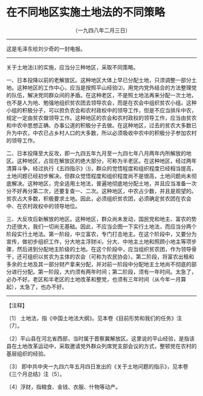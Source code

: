 # 在不同地区实施土地法的不同策略
<center class="auther">（一九四八年二月三日）</center>&#13;


---

这是毛泽东给刘少奇的一封电报。
---


关于土地法⑴的实施，应当分三种地区，采取不同策略。 
 
一、日本投降以前的老解放区。这种地区大体上早已分配土地，只须调整一部分土地。这种地区的工作中心，应当是按照平山经验⑵，用党内党外结合的方法整理党的队伍，解决党同群众间的矛盾。在这种老区，不是照土地法再来分配一次土地，也不是人为地、勉强地组织贫农团去领导农会，而是在农会中组织贫农小组。这种小组的积极分子，可以担负农会和农村政权中的领导工作，但是不应当排斥中农，规定一定由贫农做领导工作。这种地区的农会和农村政权的领导工作，应当由贫农和中农中思想正确、办事公道的积极分子去做。在这种地区，过去的贫农大多数已升为中农，中农已占乡村人口的大多数，所以必须吸收中农中的积极分子参加农村的领导工作。 
 
二、日本投降至大反攻，即一九四五年九月至一九四七年八月两年内所解放的地区。这种地区，占现在解放区的绝大部分，可称为半老区。在这种地区，经过两年清算斗争，经过执行《五四指示》⑶，群众的觉悟程度和组织程度已经相当提高，土地问题已经初步解决。但群众觉悟程度和组织程度尚不是很高，土地问题尚未彻底解决。这种地区，完全适用土地法，普遍地彻底地分配土地，并且应当准备一次分不好再分第二次，还要复查一、二次。这种地区，中农占少数，并且是观望的。贫农占大多数，积极要求土地。因此，必须组织贫农团，必须确定贫农团在农会中、在农村政权中的领导地位。 
 
三、大反攻后新解放的地区。这种地区，群众尚未发动，国民党和地主、富农的势力还很大，我们一切尚无基础。因此，不应当企图一下实行土地法，而应当分两个阶段实行土地法。第一阶段，中立富农，专门打击地主。在这个阶段中，又要分为宣传，做初步组织工作，分大地主浮财⑷，分大、中地主土地和照顾小地主等项步骤，然后进到分配地主阶级的土地。在这个阶段中，应当组织贫农团，作为领导骨干，还可组织以贫农为主体的农会（可称为农民协会）。第二阶段，将富农出租和多余的土地及其一部分财产拿来分配，并对前一阶段中分配地主土地尚不彻底的部分进行分配。第一阶段，大约须有两年时间；第二阶段，须有一年时间。太急了，必办不好。老区和半老区的土地改革和整党，也须有三年时间（从今年一月算起），太急了，也办不好。
 

---


【注释】
 
〔1〕 土地法，指《中国土地法大纲》。见本卷《目前形势和我们的任务》注〔7〕。 
 
〔2〕平山县在河北省西部，当时属于晋察冀解放区。这里说的平山经验，是指该县在土地改革运动中，采取邀请党外群众列席党支部会议的方式，整顿党在农村的基层组织的经验。 
 
〔3〕 即中共中央一九四六年五月四日发出的《关于土地问题的指示》，见本卷《三个月总结》注〔5〕。 
 
〔4〕浮财，指粮食、金钱、衣服、什物等动产。
 
